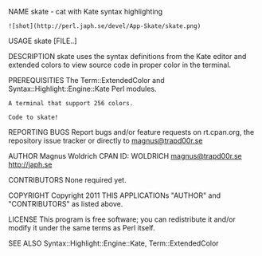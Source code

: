 NAME
    skate - cat with Kate syntax highlighting

    ![shot](http://perl.japh.se/devel/App-Skate/skate.png)

USAGE
      skate [FILE..]

DESCRIPTION
    skate uses the syntax definitions from the Kate editor and extended
    colors to view source code in proper color in the terminal.

PREREQUISITIES
    The Term::ExtendedColor and Syntax::Highlight::Engine::Kate Perl
    modules.

    A terminal that support 256 colors.

    Code to skate!

REPORTING BUGS
    Report bugs and/or feature requests on rt.cpan.org, the repository issue
    tracker or directly to magnus@trapd00r.se

AUTHOR
      Magnus Woldrich
      CPAN ID: WOLDRICH
      magnus@trapd00r.se
      http://japh.se

CONTRIBUTORS
    None required yet.

COPYRIGHT
    Copyright 2011 THIS APPLICATIONs "AUTHOR" and "CONTRIBUTORS" as listed
    above.

LICENSE
    This program is free software; you can redistribute it and/or modify it
    under the same terms as Perl itself.

SEE ALSO
    Syntax::Highlight::Engine::Kate, Term::ExtendedColor

